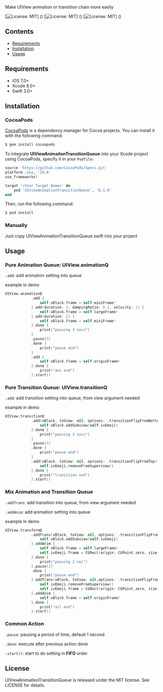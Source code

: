 Make UIView animation or transition chain more easliy

[![License: MIT](https://img.shields.io/badge/License-MIT-blue.svg)]
()
[![License: MIT](https://img.shields.io/badge/platform-iOS-green.svg)]
()
[![License: MIT](https://img.shields.io/badge/Pod-0.39.0-yellow.svg)]
()


## Contents

- [Requirements](#requirements)
- [Installation](#installation)
- [Usage](#usage)

## Requirements

- iOS 7.0+
- Xcode 8.0+
- Swift 3.0+

## Installation

### CocoaPods

[CocoaPods](http://cocoapods.org) is a dependency manager for Cocoa projects. You can install it with the following command:

```bash
$ gem install cocoapods
```

To integrate **UIViewAnimaitonTransitionQueue** into your Xcode project using CocoaPods, specify it in your `Podfile`:

```ruby
source 'https://github.com/CocoaPods/Specs.git'
platform :ios, '10.0'
use_frameworks!

target '<Your Target Name>' do
    pod 'UIViewAnimationTransitionQueue', '0.1.0'
end
```

Then, run the following command:

```bash
$ pod install
```

### Manually

Just copy UIViewAnimationTransitionQueue.swift into your project


## Usage

### Pure Animation Queue: UIView.animationQ

`.add`: add animation setting into queue

example in demo

```swift
UIView.animationQ
            .add {
                self.vBlock.frame = self.miniFrame!
            }.add(duration: 3, dampingRatio: 0.1, velocity: 1) {
                self.vBlock.frame = self.largeFrame!
            }.add(duration: 2) {
                self.vBlock.frame = self.miniFrame!
            }.done {
                print("pausing 3 secs")
            }
            .pause(3)
            .done {
                print("pause end")
            }
            .add {
                self.vBlock.frame = self.originFrame!
            }.done {
                print("ani end")
            }.start()
```

### Pure Transition Queue: UIView.transitionQ

`.add`: add transition setting into queue, from view argument needed

example in demo

```swift
UIView.transitionQ
            .add(vBlock, toView: nil, options: .transitionFlipFromBottom) {
                self.vBlock.addSubview(self.ivEmoji)
            }.done {
                print("pausing 3 secs")
            }
            .pause(3)
            .done {
                print("pause end")
            }
            .add(vBlock, toView: nil, options: .transitionFlipFromTop) {
                self.ivEmoji.removeFromSuperview()
            }.done {
                print("transition end")
            }.start()
```

### Mix Animation and Transition Queue

`.addTrans`: add transition into queue, from view argument needed

`.addAnim`: add animation setting into queue

example in demo

```swift
UIView.transformQ
            .addTrans(vBlock, toView: nil, options: .transitionFlipFromBottom) {
                self.vBlock.addSubview(self.ivEmoji)
            }.addAnim {
                self.vBlock.frame = self.largeFrame!
                self.ivEmoji.frame = CGRect(origin: CGPoint.zero, size:self.largeFrame!.size)
            }.done {
                print("pausing 2 sec")
            }.pause(2)
            .done {
                print("pause end")
            }.addTrans(vBlock, toView: nil,options: .transitionFlipFromTop){
                self.ivEmoji.removeFromSuperview()
                self.ivEmoji.frame = CGRect(origin: CGPoint.zero, size: self.originFrame!.size)
            }.addAnim {
                self.vBlock.frame = self.originFrame!
            }.done {
                print("all end")
            }.start()
```

### Common Action

`.pause`: pausing a period of time, default 1 second

`.done`: execute after previous action done

`.start()`: start to do setting in **FIFO** order

## License

UIViewAnimationTransitionQueue is released under the MIT license. See LICENSE for details.